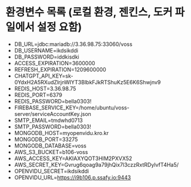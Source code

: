 # 환경변수 목록 (로컬 환경, 젠킨스, 도커 파일에서 설정 요함)
- DB_URL=jdbc:mariadb://3.36.98.75:33060/voss
- DB_USERNAME=ikdsikddi
- DB_PASSWORD=iddkisdki
- ACCESS_EXPIRATION=3600000
- REFRESH_EXPIRATION=1209600000
- CHATGPT_API_KEY=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
- REDIS_HOST=3.36.98.75
- REDIS_PORT=6379
- REDIS_PASSWORD=bella0303!
- FIREBASE_SERVICE_KEY=/home/ubuntu/voss-server/serviceAccountKey.json
- SMTP_EMAIL=tmdwhd0713
- SMTP_PASSWORD=bella0303!
- MONGODB_HOST=myopenvidu.kro.kr
- MONGODB_PORT=33275
- MONGODB_DATABASE=voss
- AWS_S3_BUCKET=b106-voss
- AWS_ACCESS_KEY=AKIAXYQOT3HIM2PXVX52
- AWS_SECRET_KEY=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
- OPENVIDU_SECRET=ikdsikddi
- OPENVIDU_URL=https://i9b106.p.ssafy.io:9443
